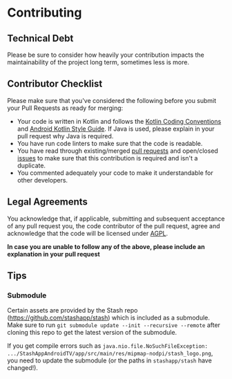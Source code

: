 # Contributing

## Technical Debt
Please be sure to consider how heavily your contribution impacts the maintainability of the project long term, sometimes less is more.

## Contributor Checklist
Please make sure that you've considered the following before you submit your Pull Requests as ready for merging:
* Your code is written in Kotlin and follows the [Kotlin Coding Conventions](https://kotlinlang.org/docs/coding-conventions.html) and [Android Kotlin Style Guide](https://developer.android.com/kotlin/style-guide). If Java is used, please explain in your pull request why Java is required.
* You have run code linters to make sure that the code is readable.
* You have read through existing/merged [pull requests](https://github.com/damontecres/StashAppAndroidTV/pulls) and open/closed [issues](https://github.com/damontecres/StashAppAndroidTV/issues) to make sure that this contribution is required and isn't a duplicate.
* You commented adequately your code to make it understandable for other developers.

## Legal Agreements

You acknowledge that, if applicable, submitting and subsequent acceptance of any pull request you, the code contributor of the pull request, agree and acknowledge that the code will be licensed under [AGPL](LICENSE).

**In case you are unable to follow any of the above, please include an explanation in your pull request**

## Tips

### Submodule

Certain assets are provided by the Stash repo (https://github.com/stashapp/stash) which is included as a submodule. Make sure to run `git submodule update --init --recursive --remote` after cloning this repo to get the latest version of the submodule.

If you get compile errors such as `java.nio.file.NoSuchFileException: .../StashAppAndroidTV/app/src/main/res/mipmap-nodpi/stash_logo.png`, you need to update the submodule (or the paths in `stashapp/stash` have changed!).
